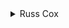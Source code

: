 <details>
<summary>
Russ Cox
</summary>

We can simply simulate the movement of Farmer John and the two cows, but we need to find a way to detect loops. There are only 100 places where the cows can be, and 4 directions they can face. The same goes for Farmer John. This multiplies out to 400*400 = 160,000 different (place, direction) configurations for Farmer John and the cows. If we ever happen upon a configuration we have been in before, we are in an infinite loop, and John and the cows will never meet.

In fact, we don't even need to keep track of which configurations we've seen. If they're going to meet, they're going to meet in fewer than 160,000 steps. Otherwise, they have to repeat some configuration, in which case they'll never meet.

We take care of the simulation by keeping track of the position and direction of each. Direction is a number from 0 to 3, 0 = north, 1 = east, 2 = south, 3 = west. So turning clockwise is incrementing one. We calculate how to move given the direction by looking up offsets in the deltax and deltay arrays.

```cpp
/*
PROG: ttwo
ID: rsc001
*/

#include <stdio.h>
#include <stdlib.h>
#include <string.h>
#include <assert.h>

char grid[10][10];

/* delta x, delta y position for moving north, east, south, west */
int deltax[] = { 0, 1, 0, -1 };
int deltay[] = { -1, 0, 1, 0 };

void
move(int *x, int *y, int *dir)
{
	int nx, ny;

	nx = *x+deltax[*dir];
	ny = *y+deltay[*dir];

	if(nx < 0 || nx >= 10 || ny < 0 || ny >= 10 || grid[ny][nx] == '*')
		*dir = (*dir + 1) % 4;
	else {
		*x = nx;
		*y = ny;
	}
}

void
main(void)
{
	FILE *fin, *fout;
	char buf[100];
	int i, x, y;
	int cowx, cowy, johnx, johny, cowdir, johndir;


	fin = fopen("ttwo.in", "r");
	fout = fopen("ttwo.out", "w");
	assert(fin != NULL && fout != NULL);

	cowx = cowy = johnx = johny = -1;

	for(y=0; y<10; y++) {
		fgets(buf, sizeof buf, fin);
		for(x=0; x<10; x++) {
			grid[y][x] = buf[x];
			if(buf[x] == 'C') {
				cowx = x;
				cowy = y;
				grid[y][x] = '.';
			}
			if(buf[x] == 'F') {
				johnx = x;
				johny = y;
				grid[y][x] = '.';
			}
		}
	}

	assert(cowx >= 0 && cowy >= 0 && johnx >= 0 && johny >= 0);

	cowdir = johndir = 0;	/* north */

	for(i=0; i<160000 && (cowx != johnx || cowy != johny); i++) {
		move(&cowx, &cowy, &cowdir);
		move(&johnx, &johny, &johndir);
	}

	if(cowx == johnx && cowy == johny)
		fprintf(fout, "%d\n", i);
	else
		fprintf(fout, "0\n");
	exit(0);
}
```

</details>

